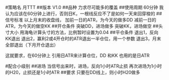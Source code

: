 ﻿#策略名
    月TTT
##版本
    V1.0
##品种
	力求尽可能多的覆盖
##使用周期
	60分钟
	我认为应该在60分钟上进行，否则日K，一根线反应不了是如何一天来回穿梭的
##信号标准
	以上月末的收盘线，
	加前一日的ATR，为今天的做多DD
	减前一日的ATR，为今天的做空KK
##开仓条件
	突破DD，进场做多
	突破KK，进场做空
##头寸大小
	用海龟计算头寸的方法，比例暂时设置为0.04
##平仓条件
	退出1，反向KK退出
	退出2，赢利2或4开仓时的ATR退出一半仓位，用一个参数
	退出3，月末全部退出（下月开仓退出）
	
这就要求，在60分钟上
引用日ATR来计算仓位，DD 和KK 也用的是日ATR

#配合小级别
##进场
	当信号出来时，进场，反向1小时ATR止损
	再次进场为1小时的H20，止损还是1小时ATR
##要求
    只要在DD线上，则小时H20做多
